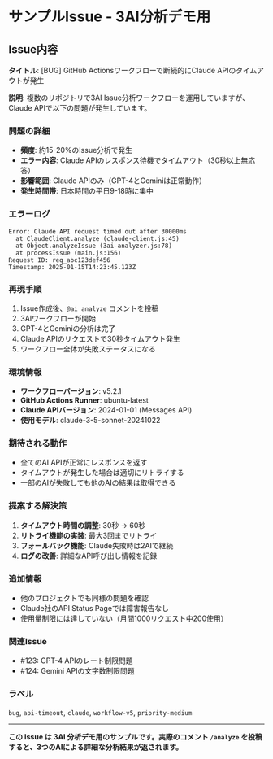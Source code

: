 # サンプルIssue - 3AI分析デモ用

## Issue内容
**タイトル**: [BUG] GitHub Actionsワークフローで断続的にClaude APIのタイムアウトが発生

**説明**:
複数のリポジトリで3AI Issue分析ワークフローを運用していますが、Claude APIで以下の問題が発生しています。

### 問題の詳細
- **頻度**: 約15-20%のIssue分析で発生
- **エラー内容**: Claude APIのレスポンス待機でタイムアウト（30秒以上無応答）
- **影響範囲**: Claude APIのみ（GPT-4とGeminiは正常動作）
- **発生時間帯**: 日本時間の平日9-18時に集中

### エラーログ
```
Error: Claude API request timed out after 30000ms
  at ClaudeClient.analyze (claude-client.js:45)
  at Object.analyzeIssue (3ai-analyzer.js:78)
  at processIssue (main.js:156)
Request ID: req_abc123def456
Timestamp: 2025-01-15T14:23:45.123Z
```

### 再現手順
1. Issue作成後、`@ai analyze` コメントを投稿
2. 3AIワークフローが開始
3. GPT-4とGeminiの分析は完了
4. Claude APIのリクエストで30秒タイムアウト発生
5. ワークフロー全体が失敗ステータスになる

### 環境情報
- **ワークフローバージョン**: v5.2.1
- **GitHub Actions Runner**: ubuntu-latest
- **Claude APIバージョン**: 2024-01-01 (Messages API)
- **使用モデル**: claude-3-5-sonnet-20241022

### 期待される動作
- 全てのAI APIが正常にレスポンスを返す
- タイムアウトが発生した場合は適切にリトライする
- 一部のAIが失敗しても他のAIの結果は取得できる

### 提案する解決策
1. **タイムアウト時間の調整**: 30秒 → 60秒
2. **リトライ機能の実装**: 最大3回までリトライ
3. **フォールバック機能**: Claude失敗時は2AIで継続
4. **ログの改善**: 詳細なAPI呼び出し情報を記録

### 追加情報
- 他のプロジェクトでも同様の問題を確認
- Claude社のAPI Status Pageでは障害報告なし
- 使用量制限には達していない（月間1000リクエスト中200使用）

### 関連Issue
- #123: GPT-4 APIのレート制限問題
- #124: Gemini APIの文字数制限問題

### ラベル
`bug`, `api-timeout`, `claude`, `workflow-v5`, `priority-medium`

---

**この Issue は 3AI 分析デモ用のサンプルです。実際のコメント `/analyze` を投稿すると、3つのAIによる詳細な分析結果が返されます。**
